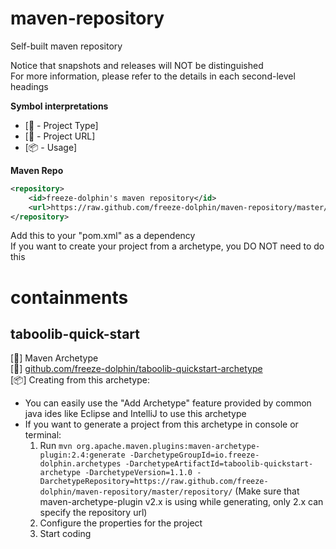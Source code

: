 # maven-repository
Self-built maven repository

Notice that snapshots and releases will NOT be distinguished  
For more information, please refer to the details in each second-level headings

**Symbol interpretations**
- [:scroll: - Project Type]  
- [:page_facing_up: - Project URL]  
- [:package: - Usage]

**Maven Repo**
```xml
<repository>
	<id>freeze-dolphin's maven repository</id>
	<url>https://raw.github.com/freeze-dolphin/maven-repository/master/repository</url>
</repository>
```
Add this to your "pom.xml" as a dependency  
If you want to create your project from a archetype, you DO NOT need to do this

# containments
## taboolib-quick-start
[:scroll:] Maven Archetype  
[:page_facing_up:] [github.com/freeze-dolphin/taboolib-quickstart-archetype](https://github.com/freeze-dolphin/taboolib-quickstart-archetype "Project URL")  
[:package:] Creating from this archetype:  
- You can easily use the "Add Archetype" feature provided by common java ides like Eclipse and IntelliJ to use this archetype
- If you want to generate a project from this archetype in console or terminal: 
  1. Run `mvn org.apache.maven.plugins:maven-archetype-plugin:2.4:generate -DarchetypeGroupId=io.freeze-dolphin.archetypes -DarchetypeArtifactId=taboolib-quickstart-archetype -DarchetypeVersion=1.1.0 -DarchetypeRepository=https://raw.github.com/freeze-dolphin/maven-repository/master/repository/` (Make sure that maven-archetype-plugin v2.x is using while generating, only 2.x can specify the repository url)
  2. Configure the properties for the project
  3. Start coding
